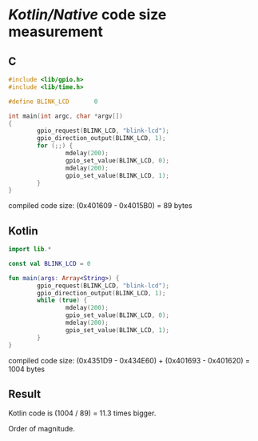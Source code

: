 ﻿_Kotlin/Native_ code size measurement
=====================================

## C

```c
#include <lib/gpio.h>
#include <lib/time.h>

#define BLINK_LCD       0

int main(int argc, char *argv[])
{
        gpio_request(BLINK_LCD, "blink-lcd");
        gpio_direction_output(BLINK_LCD, 1);
        for (;;) {
                mdelay(200);
                gpio_set_value(BLINK_LCD, 0);
                mdelay(200);
                gpio_set_value(BLINK_LCD, 1);
        }
}
```

compiled code size:  (0x401609 - 0x4015B0) = 89 bytes

## Kotlin

```kotlin
import lib.*

const val BLINK_LCD = 0

fun main(args: Array<String>) {
        gpio_request(BLINK_LCD, "blink-lcd");
        gpio_direction_output(BLINK_LCD, 1);
        while (true) {
                mdelay(200);
                gpio_set_value(BLINK_LCD, 0);
                mdelay(200);
                gpio_set_value(BLINK_LCD, 1);
        }
}
```
compiled code size: (0x4351D9 - 0x434E60) + (0x401693 - 0x401620) = 1004 bytes

## Result

Kotlin code is (1004 / 89) = 11.3 times bigger.

Order of magnitude.
